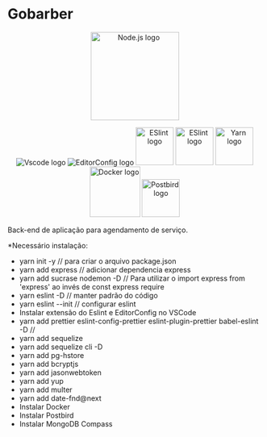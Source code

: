 
# Gobarber
<p align="center">
  <a title="node.js authors / Public domain" href="https://commons.wikimedia.org/wiki/File:Node.js_logo.svg"><img width="175" alt="Node.js logo" src="https://upload.wikimedia.org/wikipedia/commons/thumb/d/d9/Node.js_logo.svg/512px-Node.js_logo.svg.png"></a>

  <p align="center">
  <img widht="30" alt= "Vscode logo"
       src="https://upload.wikimedia.org/wikipedia/commons/thumb/2/2d/Visual_Studio_Code_1.18_icon.svg/64px-Visual_Studio_Code_1.18_icon.svg.png"></a>
   <img widht="30" alt= "EditorConfig logo"
       src="https://editorconfig.org/logo.png"></a>
  <img width="75" alt="ESlint logo"
       src="https://d33wubrfki0l68.cloudfront.net/204482ca413433c80cd14fe369e2181dd97a2a40/092e2/assets/img/logo.svg"></a>
  <img width="75" alt="ESlint logo"
       src="https://prettier.io/icon.png"></a>
  <img width="75" alt="Yarn logo"
       src="https://seeklogo.com/images/Y/yarn-logo-F5E7A65FA2-seeklogo.com.png"></a>
  <img width="100" alt="Docker logo" src="https://www.docker.com/sites/default/files/d8/2019-07/Moby-logo.png"></a>
  <img width="75" alt="Postbird logo"
 src="https://www.electronjs.org/app-img/postbird/postbird-icon-128.png"></a>
 </p>


Back-end de aplicação para agendamento de serviço.

*Necessário instalação:

- yarn init -y // para criar o arquivo package.json
- yarn add express // adicionar dependencia express
- yarn add sucrase nodemon -D // Para utilizar o import express from 'express' ao invés de const express require
- yarn eslint -D // manter padrão do código
- yarn eslint --init // configurar eslint
- Instalar extensão do Eslint e EditorConfig no VSCode
- yarn add prettier eslint-config-prettier eslint-plugin-prettier babel-eslint -D //
- yarn add sequelize
- yarn add sequelize cli -D
- yarn add pg-hstore
- yarn add bcryptjs
- yarn add jasonwebtoken
- yarn add yup
- yarn add multer
- yarn add date-fnd@next
- Instalar Docker
- Instalar Postbird
- Instalar MongoDB Compass


